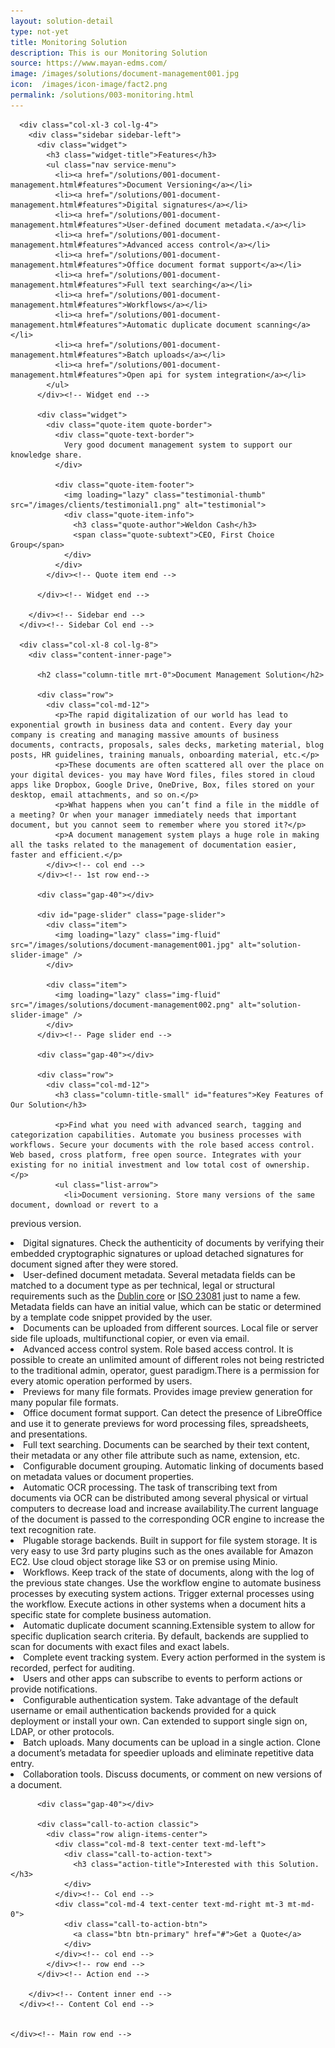 ```yaml
---
layout: solution-detail
type: not-yet
title: Monitoring Solution
description: This is our Monitoring Solution
source: https://www.mayan-edms.com/
image: /images/solutions/document-management001.jpg
icon:  /images/icon-image/fact2.png
permalink: /solutions/003-monitoring.html
---
```

<section id="main-container" class="main-container">
  <div class="container">
    <div class="row">

      <div class="col-xl-3 col-lg-4">
        <div class="sidebar sidebar-left">
          <div class="widget">
            <h3 class="widget-title">Features</h3>
            <ul class="nav service-menu">
              <li><a href="/solutions/001-document-management.html#features">Document Versioning</a></li>
              <li><a href="/solutions/001-document-management.html#features">Digital signatures</a></li>
              <li><a href="/solutions/001-document-management.html#features">User-defined document metadata.</a></li>
              <li><a href="/solutions/001-document-management.html#features">Advanced access control</a></li>
              <li><a href="/solutions/001-document-management.html#features">Office document format support</a></li>
              <li><a href="/solutions/001-document-management.html#features">Full text searching</a></li>
			  <li><a href="/solutions/001-document-management.html#features">Workflows</a></li>
			  <li><a href="/solutions/001-document-management.html#features">Automatic duplicate document scanning</a></li>
			  <li><a href="/solutions/001-document-management.html#features">Batch uploads</a></li>
			  <li><a href="/solutions/001-document-management.html#features">Open api for system integration</a></li>
			</ul>
          </div><!-- Widget end -->

          <div class="widget">
            <div class="quote-item quote-border">
              <div class="quote-text-border">
                Very good document management system to support our knowledge share.
              </div>

              <div class="quote-item-footer">
                <img loading="lazy" class="testimonial-thumb" src="/images/clients/testimonial1.png" alt="testimonial">
                <div class="quote-item-info">
                  <h3 class="quote-author">Weldon Cash</h3>
                  <span class="quote-subtext">CEO, First Choice Group</span>
                </div>
              </div>
            </div><!-- Quote item end -->

          </div><!-- Widget end -->

        </div><!-- Sidebar end -->
      </div><!-- Sidebar Col end -->

      <div class="col-xl-8 col-lg-8">
        <div class="content-inner-page">

          <h2 class="column-title mrt-0">Document Management Solution</h2>

          <div class="row">
            <div class="col-md-12">
              <p>The rapid digitalization of our world has lead to exponential growth in business data and content. Every day your company is creating and managing massive amounts of business documents, contracts, proposals, sales decks, marketing material, blog posts, HR guidelines, training manuals, onboarding material, etc.</p>
              <p>These documents are often scattered all over the place on your digital devices- you may have Word files, files stored in cloud apps like Dropbox, Google Drive, OneDrive, Box, files stored on your desktop, email attachments, and so on.</p>
			  <p>What happens when you can’t find a file in the middle of a meeting? Or when your manager immediately needs that important document, but you cannot seem to remember where you stored it?</p>
			  <p>A document management system plays a huge role in making all the tasks related to the management of documentation easier, faster and efficient.</p>
			</div><!-- col end -->
          </div><!-- 1st row end-->

          <div class="gap-40"></div>

          <div id="page-slider" class="page-slider">
            <div class="item">
              <img loading="lazy" class="img-fluid" src="/images/solutions/document-management001.jpg" alt="solution-slider-image" />
            </div>

            <div class="item">
              <img loading="lazy" class="img-fluid" src="/images/solutions/document-management002.png" alt="solution-slider-image" />
            </div>
          </div><!-- Page slider end -->

          <div class="gap-40"></div>

          <div class="row">
            <div class="col-md-12">
              <h3 class="column-title-small" id="features">Key Features of Our Solution</h3>

              <p>Find what you need with advanced search, tagging and categorization capabilities. Automate you business processes with workflows. Secure your documents with the role based access control. Web based, cross platform, free open source. Integrates with your existing for no initial investment and low total cost of ownership.</p>
              <ul class="list-arrow">
                <li>Document versioning. Store many versions of the same document, download or revert to a
previous version.</li>

<li>Digital signatures. Check the authenticity of documents by verifying their embedded
cryptographic signatures or upload detached signatures for document
signed after they were stored.

</li>
<li>User-defined document metadata. Several metadata fields can be matched to a document type as per technical,
legal or structural requirements such as the <a class="reference external" href="http://dublincore.org/metadata-basics/">Dublin core</a> or <a class="reference external" href="https://www.iso.org/standard/73172.html">ISO 23081</a>
just to name a few. Metadata fields can have an initial value, which can be static or determined
by a template code snippet provided by the user.</li>

<li>Documents can be uploaded from different sources. Local file or server side file uploads, multifunctional copier, or even via
email.
</li>
<li>Advanced access control system. Role based access control. It is possible to create an unlimited amount
of different roles not being restricted to the traditional admin,
operator, guest paradigm.There is a permission for every atomic operation performed by users.
</li>
<li>Previews for many file formats. Provides image preview generation for many popular file
formats.
</li>
<li> Office document format support. Can detect the presence of LibreOffice and use it to generate
previews for word processing files, spreadsheets, and presentations.
</li>
<li>Full text searching. Documents can be searched by their text content, their metadata or any other
file attribute such as name, extension, etc.
</li>
<li>Configurable document grouping. Automatic linking of documents based on metadata values or document
properties.
</li>
<li>Automatic OCR processing. The task of transcribing text from documents via OCR can be distributed
among several physical or virtual computers to decrease load and increase
availability.The current language of the document is passed to the corresponding OCR
engine to increase the text recognition rate.
</li>

<li>Plugable storage backends. Built in support for file system storage. It is very easy to use 3rd party plugins such as the ones available for
Amazon EC2. Use cloud object storage like S3 or on premise using Minio.
</li>
<li>Workflows. Keep track of the state of documents, along with the log of the previous
state changes. Use the workflow engine to automate business processes by executing
system actions. Trigger external processes using the workflow. Execute actions in other
systems when a document hits a specific state for complete business
automation.
</li>

<li>Automatic duplicate document scanning.Extensible system to allow for specific duplication search criteria. By
default, backends are supplied to scan for documents with exact files and
exact labels.
</li>
<li>Complete event tracking system. Every action performed in the system is recorded, perfect for auditing.</li>
<li>Users and other apps can subscribe to events to perform actions or
provide notifications.
</li>
<li>Configurable authentication system. Take advantage of the default username or email authentication backends
provided for a quick deployment or install your own. Can extended to support single sign on, LDAP, or other protocols.
</li>

<li>Batch uploads. Many documents can be upload in a single action. Clone a document’s metadata for speedier uploads and eliminate repetitive
data entry.
</li>
<li>Collaboration tools. Discuss documents, or comment on new versions of a document.
</li>
              </ul>
			  </div>
            </div>
          <!--2nd row end -->

          <div class="gap-40"></div>

          <div class="call-to-action classic">
            <div class="row align-items-center">
              <div class="col-md-8 text-center text-md-left">
                <div class="call-to-action-text">
                  <h3 class="action-title">Interested with this Solution.</h3>
                </div>
              </div><!-- Col end -->
              <div class="col-md-4 text-center text-md-right mt-3 mt-md-0">
                <div class="call-to-action-btn">
                  <a class="btn btn-primary" href="#">Get a Quote</a>
                </div>
              </div><!-- col end -->
            </div><!-- row end -->
          </div><!-- Action end -->

        </div><!-- Content inner end -->
      </div><!-- Content Col end -->


    </div><!-- Main row end -->
  </div><!-- Conatiner end -->
</section><!-- Main container end -->